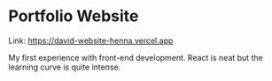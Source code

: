 # Portfolio Website

Link: https://david-website-henna.vercel.app

My first experience with front-end development. React is neat but the learning curve is quite intense.
